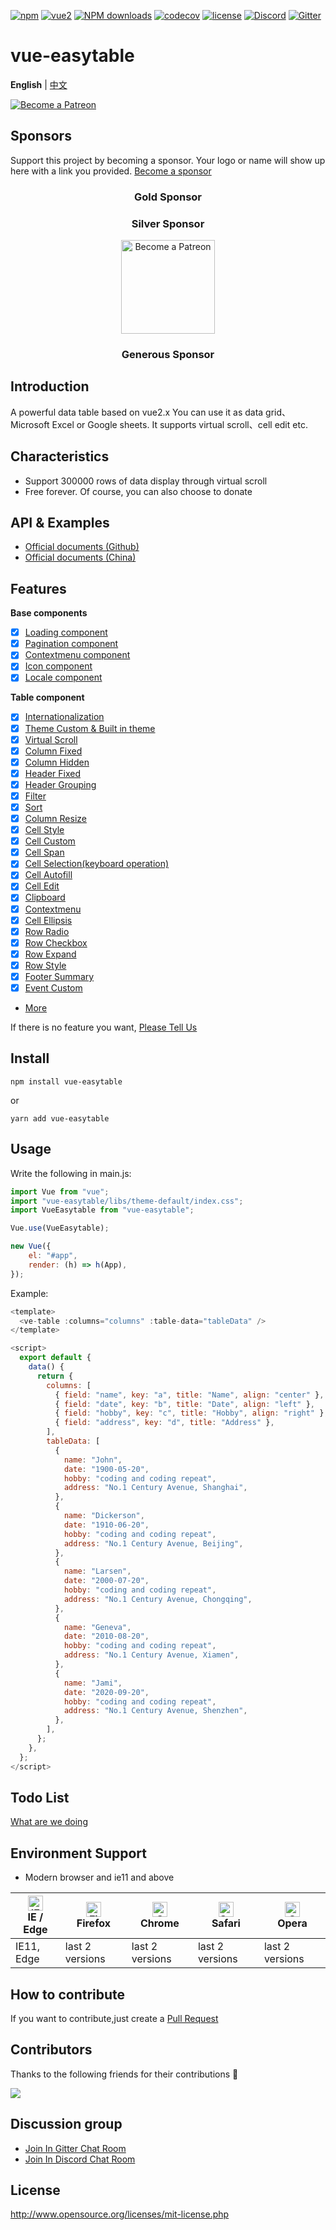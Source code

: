 [![npm](https://img.shields.io/npm/v/vue-easytable.svg)](https://www.npmjs.com/package/vue-easytable)
[![vue2](https://img.shields.io/badge/vue-2.6+-brightgreen.svg)](https://vuejs.org/)
[![NPM downloads](https://img.shields.io/npm/dm/vue-easytable.svg?style=flat)](https://npmjs.org/package/vue-easytable)
[![codecov](https://codecov.io/gh/Happy-Coding-Clans/vue-easytable/branch/master/graph/badge.svg?token=UJy3LHInUn)](https://codecov.io/gh/Happy-Coding-Clans/vue-easytable)
[![license](https://img.shields.io/npm/l/vue-easytable.svg?maxAge=2592000)](http://www.opensource.org/licenses/mit-license.php)
[![Discord](https://img.shields.io/badge/chat-on%20discord-7289da.svg)](https://discord.gg/gBm3k6r)
[![Gitter](https://badges.gitter.im/vue-easytable/community.svg)](https://gitter.im/vue-easytable/community?utm_source=badge&utm_medium=badge&utm_campaign=pr-badge)

# vue-easytable

**English** | [中文](./README-CN.md)

<p>
  <a href="https://www.patreon.com/huangshuwei" target="_blank">
    <img src="https://c5.patreon.com/external/logo/become_a_patron_button.png" alt="Become a Patreon">
  </a>
</p>

## Sponsors

Support this project by becoming a sponsor. Your logo or name will show up here with a link you provided. [Become a sponsor](https://www.patreon.com/huangshuwei)

<h3 align="center">Gold Sponsor</h3>
<h3 align="center">Silver Sponsor</h3>
<p align="center">
  <a href="https://costcertified.com/" target="_blank">
    <img width="150px" src="https://huangshuwei.gitee.io/site/sponsors/silver-sponsor/Mamadou-Wann.svg" alt="Become a Patreon">
  </a>
</p>
<h3 align="center">Generous Sponsor</h3>

## Introduction

A powerful data table based on vue2.x You can use it as data grid、Microsoft Excel or Google sheets. It supports virtual scroll、cell edit etc.

## Characteristics

-   Support 300000 rows of data display through virtual scroll
-   Free forever. Of course, you can also choose to donate

## API & Examples

-   [Official documents (Github)](http://happy-coding-clans.github.io/vue-easytable/)
-   [Official documents (China)](http://huangshuwei.gitee.io/vue-easytable/)

## Features

**Base components**

-   [x] [Loading component](https://happy-coding-clans.github.io/vue-easytable/#/en/doc/base/loading)
-   [x] [Pagination component](https://happy-coding-clans.github.io/vue-easytable/#/en/doc/base/pagination)
-   [x] [Contextmenu component](https://happy-coding-clans.github.io/vue-easytable/#/en/doc/base/contextmenu)
-   [x] [Icon component](https://happy-coding-clans.github.io/vue-easytable/#/en/doc/base/icon)
-   [x] [Locale component](https://happy-coding-clans.github.io/vue-easytable/#/en/doc/base/locale)

**Table component**

-   [x] [Internationalization](http://happy-coding-clans.github.io/vue-easytable/#/en/doc/locale)
-   [x] [Theme Custom & Built in theme](http://happy-coding-clans.github.io/vue-easytable/#/en/doc/theme)
-   [x] [Virtual Scroll](http://happy-coding-clans.github.io/vue-easytable/#/en/doc/table/virtual-scroll)
-   [x] [Column Fixed](http://happy-coding-clans.github.io/vue-easytable/#/en/doc/table/column-fixed)
-   [x] [Column Hidden](http://happy-coding-clans.github.io/vue-easytable/#/en/doc/table/column-hidden)
-   [x] [Header Fixed](http://happy-coding-clans.github.io/vue-easytable/#/en/doc/table/header-fixed)
-   [x] [Header Grouping](http://happy-coding-clans.github.io/vue-easytable/#/en/doc/table/header-grouping)
-   [x] [Filter](http://happy-coding-clans.github.io/vue-easytable/#/en/doc/table/header-filter)
-   [x] [Sort](http://happy-coding-clans.github.io/vue-easytable/#/en/doc/table/header-sort)
-   [x] [Column Resize](https://happy-coding-clans.github.io/vue-easytable/#/en/doc/table/column-resize)
-   [x] [Cell Style](http://happy-coding-clans.github.io/vue-easytable/#/en/doc/table/cell-style)
-   [x] [Cell Custom](http://happy-coding-clans.github.io/vue-easytable/#/en/doc/table/cell-custom)
-   [x] [Cell Span](http://happy-coding-clans.github.io/vue-easytable/#/en/doc/table/cell-span)
-   [x] [Cell Selection(keyboard operation)](http://happy-coding-clans.github.io/vue-easytable/#/en/doc/table/cell-selection)
-   [x] [Cell Autofill](http://happy-coding-clans.github.io/vue-easytable/#/en/doc/table/cell-autofill)
-   [x] [Cell Edit](http://happy-coding-clans.github.io/vue-easytable/#/en/doc/table/cell-edit)
-   [x] [Clipboard](http://happy-coding-clans.github.io/vue-easytable/#/en/doc/table/clipboard)
-   [x] [Contextmenu](http://happy-coding-clans.github.io/vue-easytable/#/en/doc/table/contextmenu)
-   [x] [Cell Ellipsis](http://happy-coding-clans.github.io/vue-easytable/#/en/doc/table/cell-ellipsis)
-   [x] [Row Radio](http://happy-coding-clans.github.io/vue-easytable/#/en/doc/table/row-radio)
-   [x] [Row Checkbox](http://happy-coding-clans.github.io/vue-easytable/#/en/doc/table/row-checkbox)
-   [x] [Row Expand](http://happy-coding-clans.github.io/vue-easytable/#/en/doc/table/row-expand)
-   [x] [Row Style](http://happy-coding-clans.github.io/vue-easytable/#/en/doc/table/row-style)
-   [x] [Footer Summary](http://happy-coding-clans.github.io/vue-easytable/#/en/doc/table/footer-summary)
-   [x] [Event Custom](http://happy-coding-clans.github.io/vue-easytable/#/en/doc/table/event-custom)
-   [More](http://happy-coding-clans.github.io/vue-easytable)

If there is no feature you want,
[Please Tell Us](http://happy-coding-clans.github.io/issue-template-generater/#/en)

## Install

```
npm install vue-easytable
```

or

```
yarn add vue-easytable
```

## Usage

Write the following in main.js:

```javascript
import Vue from "vue";
import "vue-easytable/libs/theme-default/index.css";
import VueEasytable from "vue-easytable";

Vue.use(VueEasytable);

new Vue({
    el: "#app",
    render: (h) => h(App),
});
```

Example:

```javascript
<template>
  <ve-table :columns="columns" :table-data="tableData" />
</template>

<script>
  export default {
    data() {
      return {
        columns: [
          { field: "name", key: "a", title: "Name", align: "center" },
          { field: "date", key: "b", title: "Date", align: "left" },
          { field: "hobby", key: "c", title: "Hobby", align: "right" },
          { field: "address", key: "d", title: "Address" },
        ],
        tableData: [
          {
            name: "John",
            date: "1900-05-20",
            hobby: "coding and coding repeat",
            address: "No.1 Century Avenue, Shanghai",
          },
          {
            name: "Dickerson",
            date: "1910-06-20",
            hobby: "coding and coding repeat",
            address: "No.1 Century Avenue, Beijing",
          },
          {
            name: "Larsen",
            date: "2000-07-20",
            hobby: "coding and coding repeat",
            address: "No.1 Century Avenue, Chongqing",
          },
          {
            name: "Geneva",
            date: "2010-08-20",
            hobby: "coding and coding repeat",
            address: "No.1 Century Avenue, Xiamen",
          },
          {
            name: "Jami",
            date: "2020-09-20",
            hobby: "coding and coding repeat",
            address: "No.1 Century Avenue, Shenzhen",
          },
        ],
      };
    },
  };
</script>
```

## Todo List

[What are we doing](https://github.com/Happy-Coding-Clans/vue-easytable/projects)

## Environment Support

-   Modern browser and ie11 and above

| [<img src="https://raw.githubusercontent.com/alrra/browser-logos/master/src/edge/edge_48x48.png" alt="IE / Edge" width="24px" height="24px" />](http://godban.github.io/browsers-support-badges/)</br>IE / Edge | [<img src="https://raw.githubusercontent.com/alrra/browser-logos/master/src/firefox/firefox_48x48.png" alt="Firefox" width="24px" height="24px" />](http://godban.github.io/browsers-support-badges/)</br>Firefox | [<img src="https://raw.githubusercontent.com/alrra/browser-logos/master/src/chrome/chrome_48x48.png" alt="Chrome" width="24px" height="24px" />](http://godban.github.io/browsers-support-badges/)</br>Chrome | [<img src="https://raw.githubusercontent.com/alrra/browser-logos/master/src/safari/safari_48x48.png" alt="Safari" width="24px" height="24px" />](http://godban.github.io/browsers-support-badges/)</br>Safari | [<img src="https://raw.githubusercontent.com/alrra/browser-logos/master/src/opera/opera_48x48.png" alt="Opera" width="24px" height="24px" />](http://godban.github.io/browsers-support-badges/)</br>Opera |
| --------------------------------------------------------------------------------------------------------------------------------------------------------------------------------------------------------------- | ----------------------------------------------------------------------------------------------------------------------------------------------------------------------------------------------------------------- | ------------------------------------------------------------------------------------------------------------------------------------------------------------------------------------------------------------- | ------------------------------------------------------------------------------------------------------------------------------------------------------------------------------------------------------------- | --------------------------------------------------------------------------------------------------------------------------------------------------------------------------------------------------------- |
| IE11, Edge                                                                                                                                                                                                      | last 2 versions                                                                                                                                                                                                   | last 2 versions                                                                                                                                                                                               | last 2 versions                                                                                                                                                                                               | last 2 versions                                                                                                                                                                                           |

## How to contribute

If you want to contribute,just create a
[Pull Request](https://github.com/huangshuwei/vue-easytable/pulls)

## Contributors

Thanks to the following friends for their contributions 🙏

<a href="https://github.com/Happy-Coding-Clans/vue-easytable/graphs/contributors">
  <img src="https://contrib.rocks/image?repo=Happy-Coding-Clans/vue-easytable" />
</a>

## Discussion group

-   [Join In Gitter Chat Room](https://gitter.im/vue-easytable/community)
-   [Join In Discord Chat Room](https://discord.gg/gBm3k6r)

## License

http://www.opensource.org/licenses/mit-license.php
